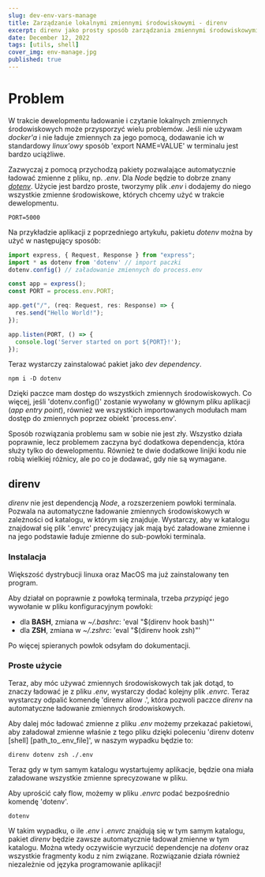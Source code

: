 ```yaml
---
slug: dev-env-vars-manage
title: Zarządzanie lokalnymi zmiennymi środowiskowymi - direnv
excerpt: direnv jako prosty sposób zarządzania zmiennymi środowiskowymi podczas developmentu.
date: December 12, 2022
tags: [utils, shell]
cover_img: env-manage.jpg
published: true
---
```


# Problem

W trakcie dewelopmentu ładowanie i czytanie lokalnych zmiennych środowiskowych może przysporzyć wielu problemów. Jeśli nie używam _docker'a_ i nie ładuje zmiennych za jego pomocą, dodawanie ich w standardowy _linux'owy_ sposób 'export NAME=VALUE' w terminalu jest bardzo uciążliwe.

Zazwyczaj z pomocą przychodzą pakiety pozwalające automatycznie ładować zmienne z pliku, np. _.env_. Dla _Node_ będzie to dobrze znany [_dotenv_](https://www.npmjs.com/package/dotenv). Użycie jest bardzo proste, tworzymy plik _.env_ i dodajemy do niego wszystkie zmienne środowiskowe, których chcemy użyć w trakcie dewelopmentu.

```:.env
PORT=5000
```

Na przykładzie aplikacji z poprzedniego artykułu, pakietu _dotenv_ można by użyć w następujący sposób:

```ts:src/index.ts
import express, { Request, Response } from "express";
import * as dotenv from 'dotenv' // import paczki
dotenv.config() // załadowanie zmiennych do process.env

const app = express();
const PORT = process.env.PORT;

app.get("/", (req: Request, res: Response) => {
  res.send("Hello World!");
});

app.listen(PORT, () => {
  console.log('Server started on port ${PORT}!');
});
```

Teraz wystarczy zainstalować pakiet jako _dev dependency_.

```bash:terminal
npm i -D dotenv
```

Dzięki paczce mam dostęp do wszystkich zmiennych środowiskowych. Co więcej, jeśli 'dotenv.config()' zostanie wywołany w głównym pliku aplikacji (_app entry point_), również we wszystkich importowanych modułach mam dostęp do zmiennych poprzez obiekt 'process.env'.

Sposób rozwiązania problemu sam w sobie nie jest zły. Wszystko działa poprawnie, lecz problemem zaczyna być dodatkowa dependencja, która służy tylko do dewelopmentu. Również te dwie dodatkowe linijki kodu nie robią wielkiej różnicy, ale po co je dodawać, gdy nie są wymagane.

## direnv

_direnv_ nie jest dependencją _Node_, a rozszerzeniem powłoki terminala. Pozwala na automatyczne ładowanie zmiennych środowiskowych w zależności od katalogu, w którym się znajduje. Wystarczy, aby w katalogu znajdował się plik '.envrc' precyzujący jak mają być załadowane zmienne i na jego podstawie ładuje zmienne do sub-powłoki terminala.

### Instalacja

Większość dystrybucji linuxa oraz MacOS ma już zainstalowany ten program.

Aby działał on poprawnie z powłoką terminala, trzeba _przypiąć_ jego wywołanie w pliku konfiguracyjnym powłoki:

- dla **BASH**, zmiana w _~/.bashrc_: 'eval "$(direnv hook bash)"'
- dla **ZSH**, zmiana w _~/.zshrc_: 'eval "$(direnv hook zsh)"'

Po więcej spieranych powłok odsyłam do dokumentacji.

### Proste użycie

Teraz, aby móc używać zmiennych środowiskowych tak jak dotąd, to znaczy ładować je z pliku _.env_, wystarczy dodać kolejny plik _.envrc_. Teraz wystarczy odpalić komendę 'direnv allow .', która pozwoli paczce _direnv_ na automatyczne ładowanie zmiennych środowiskowych.

Aby dalej móc ładować zmienne z pliku _.env_ możemy przekazać pakietowi, aby załadował zmienne właśnie z tego pliku dzięki poleceniu 'direnv dotenv [shell] [path_to_.env_file]', w naszym wypadku będzie to:

```bash:terminal
direnv dotenv zsh ./.env
```

Teraz gdy w tym samym katalogu wystartujemy aplikacje, będzie ona miała załadowane wszystkie zmienne sprecyzowane w pliku.

Aby uprościć cały flow, możemy w pliku _.envrc_ podać bezpośrednio komendę 'dotenv'.

```:.envrc
dotenv
```

W takim wypadku, o ile _.env_ i _.envrc_ znajdują się w tym samym katalogu, pakiet _direnv_ będzie zawsze automatycznie ładował zmienne w tym katalogu. Można wtedy oczywiście wyrzucić dependencje na _dotenv_ oraz wszystkie fragmenty kodu z nim związane. Rozwiązanie działa również niezależnie od języka programowanie aplikacji!
